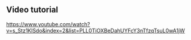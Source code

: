 ## Video tutorial

https://www.youtube.com/watch?v=s_Stz1KlSdo&index=2&list=PLL0TiOXBeDahUYFcY3nTfzqTsuL0wA1jW